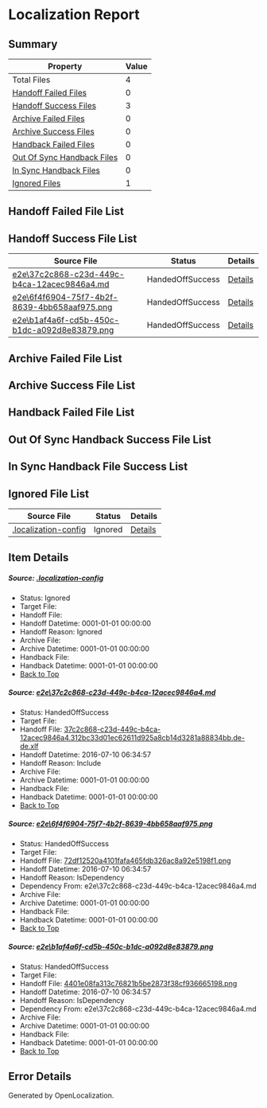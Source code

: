 # <a name='report-top'></a> Localization Report

## Summary
 Property | Value 
 -------- | ----- 
 Total Files | 4
[ Handoff Failed Files ](#handoff-failed-list)| 0
[ Handoff Success Files ](#handoff-success-list)| 3
[ Archive Failed Files ](#archive-failed-list)| 0
[ Archive Success Files ](#archive-success-list)| 0
[ Handback Failed Files ](#handback-failed-list)| 0
[ Out Of Sync Handback Files ](#outofsync-handback-success-list)| 0
[ In Sync Handback Files ](#insync-handback-success-list)| 0
[ Ignored Files ](#ignored-list)| 1

## <a name='handoff-failed-list'></a> Handoff Failed File List

## <a name='handoff-success-list'></a> Handoff Success File List
 Source File | Status | Details 
 ----------- | ------ | ------- 
 [e2e\37c2c868-c23d-449c-b4ca-12acec9846a4.md](https://github.com/OpenLocalizationTestOrg/oltest/blob/072a7bf7935481c551d10584ec4139d0b64cec9d/e2e/37c2c868-c23d-449c-b4ca-12acec9846a4.md) | HandedOffSuccess | [Details](#e1cba716c514d5a1d010468e1b86fc99f46878e81)
 [e2e\6f4f6904-75f7-4b2f-8639-4bb658aaf975.png](https://github.com/OpenLocalizationTestOrg/oltest/blob/072a7bf7935481c551d10584ec4139d0b64cec9d/e2e/6f4f6904-75f7-4b2f-8639-4bb658aaf975.png) | HandedOffSuccess | [Details](#72df12520a4101fafa465fdb326ac8a92e5198f12)
 [e2e\b1af4a6f-cd5b-450c-b1dc-a092d8e83879.png](https://github.com/OpenLocalizationTestOrg/oltest/blob/072a7bf7935481c551d10584ec4139d0b64cec9d/e2e/b1af4a6f-cd5b-450c-b1dc-a092d8e83879.png) | HandedOffSuccess | [Details](#4401e08fa313c76821b5be2873f38cf9366651983)

## <a name='archive-failed-list'></a> Archive Failed File List

## <a name='archive-success-list'></a> Archive Success File List

## <a name='handback-failed-list'></a> Handback Failed File List

## <a name='outofsync-handback-success-list'></a> Out Of Sync Handback Success File List

## <a name='insync-handback-success-list'></a> In Sync Handback File Success List

## <a name='ignored-list'></a> Ignored File List
 Source File | Status | Details 
 ----------- | ------ | ------- 
 [.localization-config](https://github.com/OpenLocalizationTestOrg/oltest/blob/072a7bf7935481c551d10584ec4139d0b64cec9d/.localization-config) | Ignored | [Details](#3d4f252ac210baf56311d7e97dcc2db10974dbd20)

## Item Details
##### <a name='3d4f252ac210baf56311d7e97dcc2db10974dbd20'></a> Source: [.localization-config](https://github.com/OpenLocalizationTestOrg/oltest/blob/072a7bf7935481c551d10584ec4139d0b64cec9d/.localization-config)
* Status: Ignored
* Target File: 
* Handoff File: 
* Handoff Datetime: 0001-01-01 00:00:00
* Handoff Reason: Ignored
* Archive File: 
* Archive Datetime: 0001-01-01 00:00:00
* Handback File: 
* Handback Datetime: 0001-01-01 00:00:00
* [Back to Top](#report-top)

##### <a name='e1cba716c514d5a1d010468e1b86fc99f46878e81'></a> Source: [e2e\37c2c868-c23d-449c-b4ca-12acec9846a4.md](https://github.com/OpenLocalizationTestOrg/oltest/blob/072a7bf7935481c551d10584ec4139d0b64cec9d/e2e/37c2c868-c23d-449c-b4ca-12acec9846a4.md)
* Status: HandedOffSuccess
* Target File: 
* Handoff File: [37c2c868-c23d-449c-b4ca-12acec9846a4.312bc33d01ec62611d925a8cb14d3281a88834bb.de-de.xlf](https://github.com/OpenLocalizationTestOrg/olhandoff-e2e/blob/58af2f0944d442524f1e22d48553505abe58d5ca/ol-handoff/OpenLocalizationTestOrg/oltest-dede-fly/ci/ht/37c2c868-c23d-449c-b4ca-12acec9846a4.312bc33d01ec62611d925a8cb14d3281a88834bb.de-de.xlf)
* Handoff Datetime: 2016-07-10 06:34:57
* Handoff Reason: Include
* Archive File: 
* Archive Datetime: 0001-01-01 00:00:00
* Handback File: 
* Handback Datetime: 0001-01-01 00:00:00
* [Back to Top](#report-top)

##### <a name='72df12520a4101fafa465fdb326ac8a92e5198f12'></a> Source: [e2e\6f4f6904-75f7-4b2f-8639-4bb658aaf975.png](https://github.com/OpenLocalizationTestOrg/oltest/blob/072a7bf7935481c551d10584ec4139d0b64cec9d/e2e/6f4f6904-75f7-4b2f-8639-4bb658aaf975.png)
* Status: HandedOffSuccess
* Target File: 
* Handoff File: [72df12520a4101fafa465fdb326ac8a92e5198f1.png](https://github.com/OpenLocalizationTestOrg/olhandoff-e2e/blob/58af2f0944d442524f1e22d48553505abe58d5ca/ol-handoff/OpenLocalizationTestOrg/oltest-dede-fly/ci/ht/72df12520a4101fafa465fdb326ac8a92e5198f1.png)
* Handoff Datetime: 2016-07-10 06:34:57
* Handoff Reason: IsDependency
* Dependency From: e2e\37c2c868-c23d-449c-b4ca-12acec9846a4.md
* Archive File: 
* Archive Datetime: 0001-01-01 00:00:00
* Handback File: 
* Handback Datetime: 0001-01-01 00:00:00
* [Back to Top](#report-top)

##### <a name='4401e08fa313c76821b5be2873f38cf9366651983'></a> Source: [e2e\b1af4a6f-cd5b-450c-b1dc-a092d8e83879.png](https://github.com/OpenLocalizationTestOrg/oltest/blob/072a7bf7935481c551d10584ec4139d0b64cec9d/e2e/b1af4a6f-cd5b-450c-b1dc-a092d8e83879.png)
* Status: HandedOffSuccess
* Target File: 
* Handoff File: [4401e08fa313c76821b5be2873f38cf936665198.png](https://github.com/OpenLocalizationTestOrg/olhandoff-e2e/blob/58af2f0944d442524f1e22d48553505abe58d5ca/ol-handoff/OpenLocalizationTestOrg/oltest-dede-fly/ci/ht/4401e08fa313c76821b5be2873f38cf936665198.png)
* Handoff Datetime: 2016-07-10 06:34:57
* Handoff Reason: IsDependency
* Dependency From: e2e\37c2c868-c23d-449c-b4ca-12acec9846a4.md
* Archive File: 
* Archive Datetime: 0001-01-01 00:00:00
* Handback File: 
* Handback Datetime: 0001-01-01 00:00:00
* [Back to Top](#report-top)


## Error Details

Generated by OpenLocalization.
